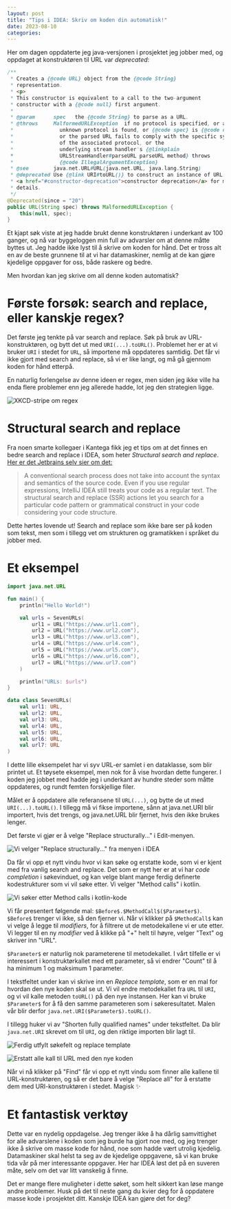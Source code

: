 ```yaml
---
layout: post
title: "Tips i IDEA: Skriv om koden din automatisk!"
date: 2023-08-10
categories:
---
```


Her om dagen oppdaterte jeg java-versjonen i prosjektet jeg jobber med, og oppdaget at konstruktøren til URL var _deprecated_:

```java
/**
 * Creates a {@code URL} object from the {@code String}
 * representation.
 * <p>
 * This constructor is equivalent to a call to the two-argument
 * constructor with a {@code null} first argument.
 *
 * @param      spec   the {@code String} to parse as a URL.
 * @throws     MalformedURLException  if no protocol is specified, or an
 *               unknown protocol is found, or {@code spec} is {@code null},
 *               or the parsed URL fails to comply with the specific syntax
 *               of the associated protocol, or the
 *               underlying stream handler's {@linkplain
 *               URLStreamHandler#parseURL parseURL method} throws
 *               {@code IllegalArgumentException}
 * @see        java.net.URL#URL(java.net.URL, java.lang.String)
 * @deprecated Use {@link URI#toURL()} to construct an instance of URL. See the note on
 * <a href="#constructor-deprecation">constructor deprecation</a> for more
 * details.
 */
@Deprecated(since = "20")
public URL(String spec) throws MalformedURLException {
    this(null, spec);
}
```

Et kjapt søk viste at jeg hadde brukt denne konstruktøren i underkant av 100 ganger, og nå var byggeloggen min full av advarsler om at denne måtte byttes ut. Jeg hadde ikke lyst til å skrive om koden for hånd. Det er tross alt en av de beste grunnene til at vi har datamaskiner, nemlig at de kan gjøre kjedelige oppgaver for oss, både raskere og bedre.

Men hvordan kan jeg skrive om all denne koden automatisk?

# Første forsøk: search and replace, eller kanskje regex?

Det første jeg tenkte på var search and replace. Søk på bruk av URL-konstruktøren, og bytt det ut med `URI(...).toURL()`. Problemet her er at vi bruker `URI` i stedet for `URL`, så importene må oppdateres samtidig. Det får vi ikke gjort med search and replace, så vi er like langt, og må gå gjennom koden for hånd etterpå.

En naturlig forlengelse av denne ideen er regex, men siden jeg ikke ville ha enda flere problemer enn jeg allerede hadde, lot jeg den strategien ligge.

![XKCD-stripe om regex](https://imgs.xkcd.com/comics/perl_problems.png)

# Structural search and replace

Fra noen smarte kollegaer i Kantega fikk jeg et tips om at det finnes en bedre search and replace i IDEA, som heter _Structural search and replace_. [Her er det Jetbrains selv sier om det:](https://www.jetbrains.com/help/idea/structural-search-and-replace.html)

> A conventional search process does not take into account the syntax and semantics of the source code. Even if you use regular expressions, IntelliJ IDEA still treats your code as a regular text. The structural search and replace (SSR) actions let you search for a particular code pattern or grammatical construct in your code considering your code structure.

Dette hørtes lovende ut! Search and replace som ikke bare ser på koden som tekst, men som i tillegg vet om strukturen og gramatikken i språket du jobber med.

# Et eksempel

```kotlin
import java.net.URL

fun main() {
    println("Hello World!")

    val urls = SevenURLs(
        url1 = URL("https://www.url1.com"),
        url2 = URL("https://www.url2.com"),
        url3 = URL("https://www.url3.com"),
        url4 = URL("https://www.url4.com"),
        url5 = URL("https://www.url5.com"),
        url6 = URL("https://www.url6.com"),
        url7 = URL("https://www.url7.com")
    )

    println("URLs: $urls")
}

data class SevenURLs(
    val url1: URL,
    val url2: URL,
    val url3: URL,
    val url4: URL,
    val url5: URL,
    val url6: URL,
    val url7: URL
)
```

I dette lille eksempelet har vi syv URL-er samlet i en dataklasse, som blir printet ut. Et tøysete eksempel, men nok for å vise hvordan dette fungerer. I koden jeg jobbet med hadde jeg i underkant av hundre steder som måtte oppdateres, og rundt femten forskjellige filer.

Målet er å oppdatere alle referansene til `URL(...)`, og bytte de ut med `URI(...).toURL()`. I tillegg må vi fikse importene, sånn at java.net.URI blir importert, hvis det trengs, og java.net.URL blir fjernet, hvis den ikke brukes lenger.

Det første vi gjør er å velge "Replace structurally..." i Edit-menyen.

![Vi velger "Replace structurally..." fra menyen i IDEA](/assets/images/menu-item.png)

Da får vi opp et nytt vindu hvor vi kan søke og erstatte kode, som vi er kjent med fra vanlig search and replace. Det som er nytt her er at vi har _code completion_ i søkevinduet, og kan velge blant mange ferdig definerte kodestrukturer som vi vil søke etter. Vi velger "Method calls" i kotlin.

![Vi søker etter _Method calls_ i kotlin-kode](/assets/images/method-calls.png)

Vi får presentert følgende mal: `$Before$.$MethodCall$($Parameter$)`. `$Before$` trenger vi ikke, så den fjerner vi. Når vi klikker på `$MethodCall$` kan vi velge å legge til _modifiers_, for å filtrere ut de metodekallene vi er ute etter. Vi legger til en ny _modifier_ ved å klikke på "+" helt til høyre, velger "Text" og skriver inn "URL".

`$Parameter$` er naturlig nok parameterene til metodekallet. I vårt tilfelle er vi interessert i konstruktørkallet med ett parameter, så vi endrer "Count" til å ha minimum 1 og maksimum 1 parameter.

I tekstfeltet under kan vi skrive inn en _Replace template_, som er en mal for hvordan den nye koden skal se ut. Vi vil endre metodekallet fra `URL` til `URI`, og vi vil kalle metoden `toURL()` på den nye instansen. Her kan vi bruke `$Parameter$` for å få den samme parameteren som i søkeresultatet. Malen vår blir derfor `java.net.URI($Parameter$).toURL()`.

I tillegg huker vi av "Shorten fully qualified names" under tekstfeltet. Da blir `java.net.URI` skrevet om til `URI`, og den riktige importen blir lagt til.

![Ferdig utfylt søkefelt og replace template](/assets/images/replace-template.png)

![Erstatt alle kall til URL med den nye koden](/assets/images/replace-all.png)

Når vi nå klikker på "Find" får vi opp et nytt vindu som finner alle kallene til URL-konstruktøren, og så er det bare å velge "Replace all" for å erstatte dem med URI-konstruktøren i stedet. Magisk ✨

# Et fantastisk verktøy

Dette var en nydelig oppdagelse. Jeg trenger ikke å ha dårlig samvittighet for alle advarslene i koden som jeg burde ha gjort noe med, og jeg trenger ikke å skrive om masse kode for hånd, noe som hadde vært utrolig kjedelig. Datamaskiner skal helst ta seg av de kjedelige oppgavene, så vi kan bruke tida vår på mer interessante oppgaver. Her har IDEA løst det på en suveren måte, selv om det var litt vanskelig å finne.

Det er mange flere muligheter i dette søket, som helt sikkert kan løse mange andre problemer. Husk på det til neste gang du kvier deg for å oppdatere masse kode i prosjektet ditt. Kanskje IDEA kan gjøre det for deg?
